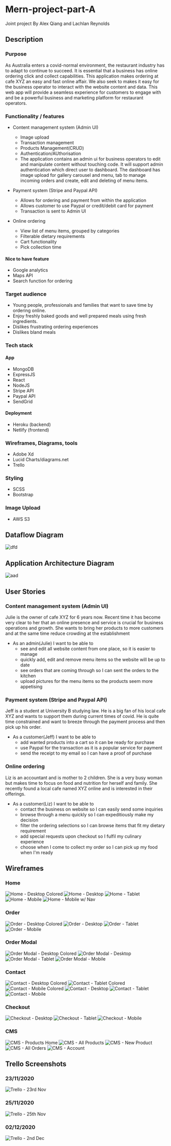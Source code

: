 # Mern-project-part-A

Joint project By Alex Qiang and Lachlan Reynolds

## Description

### Purpose

As Australia enters a covid-normal environment, the restaurant industry has to adapt to continue to succeed. It is essential that a business has online ordering click and collect capabilities. This application makes ordering at cafe XYZ an easy and fast online affair. We also seek to makes it easy for the business operator to interact with the website content and data. This web app will provide a seamless experience for customers to engage with and be a powerful business and marketing platform for restaurant operators. 

### Functionality / features

- Content management system (Admin UI)
  - Image upload 
  - Transaction management
  - Products Management(CRUD)
  - Authentication/AUthorisation
  - The application contains an admin ui for business operators to edit and manipulate content without touching code. It will support admin authentication which direct user to dashboard. The dashboard has image upload for gallery carousel and menu, tab to manage incoming orders and create, edit and deleting of menu items. 
  
- Payment system (Stripe and Paypal API)
  - Allows for ordering and payment from within the application 
  - Allows customer to use Paypal or credit/debit card for payment 
  - Transaction is sent to Admin UI
  
- Online ordering
  - View list of menu items, grouped by categories
  - Filterable dietary requirements
  - Cart functionality
  - Pick collection time
  

#### Nice to have feature
- Google analytics 
- Maps API 
- Search function for ordering


### Target audience

- Young people, professionals and families that want to save time by ordering online. 
- Enjoy freshly baked goods and well prepared meals using fresh ingredients.
- Dislikes frustrating ordering experiences
- Dislikes bland meals
  


### Tech stack

#### App

- MongoDB
- ExpressJS
- React
- NodeJS
- Stripe API
- Paypal API
- SendGrid 
  
#### Deployment

- Heroku (backend) 
- Netlify (frontend) 
  
### Wireframes, Diagrams, tools

- Adobe Xd
- Lucid Charts/diagrams.net
- Trello
  
### Styling

- SCSS
- Bootstrap

### Image Upload

- AWS S3


## Dataflow Diagram

![dfd](img/dfd.jpg)



## Application Architecture Diagram

![aad](img/aad.jpg)


## User Stories

### Content management system (Admin UI)

Julie is the owner of cafe XYZ for 6 years now. Recent time it has become very clear to her that an online presence and service is crucial for business operations and growth. She wants to bring her products to more customers and at the same time reduce crowding at the establishment

- As an admin(Julie) I want to be able to 
  - see and edit all website content from one place, so it is easier to manage
  - quickly add, edit and remove menu items so the website will be up to date
  - see orders that are coming through so I can sent the orders to the kitchen
  - upload pictures for the menu items so the products seem more appetising

### Payment system (Stripe and Paypal API)

Jeff is a student at University B studying law. He is a big fan of his local cafe XYZ and wants to support them during current times of covid. He is quite time constrained and want to breeze through the payment process and then pick up his order. 

- As a customer(Jeff) I want to be able to
  - add wanted products into a cart so it can be ready for purchase
  - use Paypal for the transaction as it is a popular service for payment
  - send the receipt to my email so I can have a proof of purchase


### Online ordering 

Liz is an accountant and is mother to 2 children. She is a very busy woman but makes time to focus on food and nutrition for herself and family. She recently found a local cafe named XYZ online and is interested in their offerings.

- As a customer(Liz) I want to be able to
  - contact the business on website so I can easily send some inquiries
  - browse through a menu quickly so I can expeditiously make my decision 
  - filter the ordering selections so I can browse items that fit my dietary requirement
  - add special requests upon checkout so I fulfil my culinary experience
  - choose when I come to collect my order so I can pick up my food when I'm ready
  

## Wireframes

### Home
![Home - Desktop Colored](./img/Wireframes/Home%20-%20Desktop%20-%20Prototype.png)
![Home - Desktop](./img/Wireframes/Home%20-%20Desktop.png)
![Home - Tablet](./img/Wireframes/Home%20-%20Tablet.png)
![Home - Mobile](./img/Wireframes/Home%20-%20Mobile.png)
![Home - Mobile w/ Nav](./img/Wireframes/Home%20-%20Mobile%20-%20Nav.png)

### Order

![Order - Desktop Colored](img\Wireframes\Menu%20-%20Desktop%20–%204.png)
![Order - Desktop](./img/Wireframes/Menu%20-%20Desktop.png)
![Order - Tablet](./img/Wireframes/Menu%20%20-%20Tablet.png)
![Order - Mobile](./img/Wireframes/Menu%20-%20Mobile.png)

### Order Modal

![Order Modal - Desktop Colored](img\Wireframes\Menu%20-%20Desktop%20–%205.png)
![Order Modal - Desktop](./img/Wireframes/Order%20Modal%20-%20Desktop.png)
![Order Modal - Tablet](./img/Wireframes/Order%20Modal%20-%20Tablet.png)
![Order Modal - Mobile](./img/Wireframes/Order%20Modal%20-%20Mobile.png)

### Contact

![Contact - Desktop Colored](./img/Wireframes/Menu%20-%20Desktop%20–%203.png)
![Contact - Tablet Colored](img\Wireframes\Menu%20%20-%20Tablet%20-%20Portrait%20–%204.png)
![Contact - Mobile Colored](img\Wireframes\Contact%20-%20Mobile%20–%201.png)
![Contact - Desktop](./img/Wireframes/Contact%20-%20Desktop.png)
![Contact - Tablet](./img/Wireframes/Contact%20-%20Tablet.png)
![Contact - Mobile](./img/Wireframes/Contact%20-%20Mobile.png)

### Checkout

![Checkout - Desktop](./img/Wireframes/Checkout%20-%20Desktop.png)
![Checkout - Tablet](./img/Wireframes/Checkout%20-%20Tablet.png)
![Checkout - Mobile](./img/Wireframes/Checkout%20-%20Mobile.png)

### CMS

![CMS - Products Home](./mg/Wireframes/../../img/Wireframes/CMS%20-%20Products.png)
![CMS - All Products](./mg/Wireframes/../../img/Wireframes/CMS%20-%20All%20Product.png)
![CMS - New Product](./mg/Wireframes/../../img/Wireframes/CMS%20-%20New%20Product.png)
![CMS - All Orders](./img/Wireframes/CMS%20-%20All%20Orders.png)
![CMS - Account](./img/Wireframes/CMS%20-%20Account.png)

## Trello Screenshots

### 23/11/2020

![Trello - 23rd Nov](./img/screenshots/start_trello_board.png)

### 25/11/2020

![Trello - 25th Nov](./img/screenshots/during_one_trello_board.png)

### 02/12/2020

![Trello - 2nd Dec](./img/screenshots/during_two_trello_board.png)
